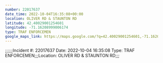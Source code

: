 ```yaml
---
number: 22017637
date_time: 2022-10-04T16:35:08+00:00
location: OLIVER RD & STAUNTON RD
latitude: 42.40029001254601
longitude: -71.16208999006174
type: TRAF ENFORCEMEN
google_maps_link: https://maps.google.com/?q=42.40029001254601,-71.16208999006174
---
```


;;;;;;Incident #: 22017637  Date: 2022-10-04 16:35:08   Type: TRAF ENFORCEMEN;;;Location: OLIVER RD & STAUNTON RD;;;
